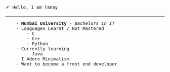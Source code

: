 <samp> 🩹 Hello, I am Tanay </samp>
<hr>
<samp>
	&emsp; &emsp; - <b>Mumbai University</b> - <i> Bachelors in IT </i> <br>
	&emsp; &emsp; - Languages Learnt / Not Mastered <br>
	&emsp; &emsp; &emsp; &emsp; - C <br>
	&emsp; &emsp; &emsp; &emsp; - C++ <br>
	&emsp; &emsp; &emsp; &emsp; - Python <br>
	&emsp; &emsp; - Currently learning <br>
	&emsp; &emsp; &emsp; &emsp; - Java <br>
	&emsp; &emsp; - I Adore Minimalism <br>
	&emsp; &emsp; - Want to become a front end developer <br>
</samp>
